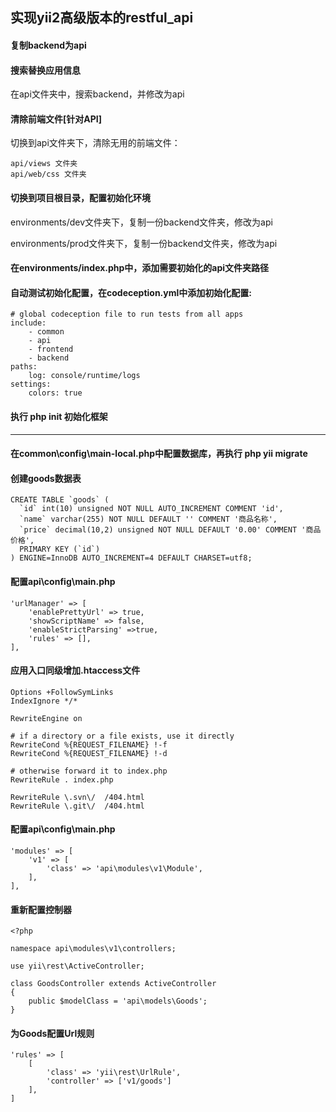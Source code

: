 ## 实现yii2高级版本的restful_api

#### 复制backend为api

#### 搜索替换应用信息

在api文件夹中，搜索backend，并修改为api

#### 清除前端文件[针对API]

切换到api文件夹下，清除无用的前端文件：
```
api/views 文件夹
api/web/css 文件夹
```

#### 切换到项目根目录，配置初始化环境

environments/dev文件夹下，复制一份backend文件夹，修改为api

environments/prod文件夹下，复制一份backend文件夹，修改为api

#### 在environments/index.php中，添加需要初始化的api文件夹路径

#### 自动测试初始化配置，在codeception.yml中添加初始化配置:
```
# global codeception file to run tests from all apps
include:
    - common
    - api
    - frontend
    - backend
paths:
    log: console/runtime/logs
settings:
    colors: true
```

#### 执行 php init 初始化框架

***

#### 在common\config\main-local.php中配置数据库，再执行 php yii migrate

#### 创建goods数据表
```
CREATE TABLE `goods` (
  `id` int(10) unsigned NOT NULL AUTO_INCREMENT COMMENT 'id',
  `name` varchar(255) NOT NULL DEFAULT '' COMMENT '商品名称',
  `price` decimal(10,2) unsigned NOT NULL DEFAULT '0.00' COMMENT '商品价格',
  PRIMARY KEY (`id`)
) ENGINE=InnoDB AUTO_INCREMENT=4 DEFAULT CHARSET=utf8;
```

#### 配置api\config\main.php
```
'urlManager' => [
    'enablePrettyUrl' => true,
    'showScriptName' => false,
    'enableStrictParsing' =>true,
    'rules' => [],
],
```

#### 应用入口同级增加.htaccess文件
```
Options +FollowSymLinks
IndexIgnore */*

RewriteEngine on

# if a directory or a file exists, use it directly
RewriteCond %{REQUEST_FILENAME} !-f
RewriteCond %{REQUEST_FILENAME} !-d

# otherwise forward it to index.php
RewriteRule . index.php

RewriteRule \.svn\/  /404.html
RewriteRule \.git\/  /404.html
```

#### 配置api\config\main.php
```
'modules' => [
    'v1' => [
        'class' => 'api\modules\v1\Module',
    ],
],
```

#### 重新配置控制器
```
<?php

namespace api\modules\v1\controllers;

use yii\rest\ActiveController;

class GoodsController extends ActiveController
{
    public $modelClass = 'api\models\Goods';
}
```

#### 为Goods配置Url规则
```
'rules' => [
    [
        'class' => 'yii\rest\UrlRule',
        'controller' => ['v1/goods']
    ],
]
```